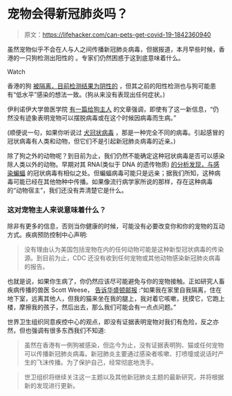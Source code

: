 # 宠物会得新冠肺炎吗？

> 原文：<https://lifehacker.com/can-pets-get-covid-19-1842360940>

虽然宠物似乎不会在人与人之间传播新冠肺炎病毒，但据报道，本月早些时候，香港的一只狗检测出阳性的 。专家们仍然困惑于这到底意味着什么。

Watch

香港的狗 [被隔离，目前检测结果为阴性的](https://www.washingtonpost.com/science/2020/03/13/dogs-pets-coronavirus/) ，但其之前的阳性检测也与狗可能患有“低水平”感染的想法一致。(狗从来没有表现出任何症状。)

伊利诺伊大学兽医学院 [有一篇给狗主人](https://vetmed.illinois.edu/pet_column/coronavirus-pets/) 的文章强调，即使有了这一新信息，“仍然没有迹象表明宠物可以摆脱病毒或在这个时候因病毒而生病。”

(顺便说一句，如果你听说过 [犬冠状病毒](https://vcahospitals.com/know-your-pet/coronavirus-disease-in-dogs) ，那是一种完全不同的病毒。引起感冒的冠状病毒有人类和动物，但它们不是引起新冠肺炎病毒的近亲。)

除了狗之外的动物呢？到目前为止，我们仍然不能确定这种冠状病毒是否可以感染除人类以外的动物。早期对其 RNA(类似于 DNA 的遗传物质) [的分析发现，与感染蝙蝠](https://www.sciencemag.org/news/2020/01/mining-coronavirus-genomes-clues-outbreak-s-origins) 的冠状病毒有相似之处。但蝙蝠病毒可能只是远亲；据我们所知，这种病毒可能已经在其他物种中传播。如果像流行病学家所说的那样，存在这种病毒的“动物宿主”，我们还没有弄清楚它是什么。

### 这对宠物主人来说意味着什么？

除非有更多的信息，否则当你健康的时候，可能没有必要改变你和你的宠物的互动方式。疾病预防控制中心声明:

> 没有理由认为美国包括宠物在内的任何动物可能是这种新型冠状病毒的传染源。到目前为止，CDC 还没有收到任何宠物或其他动物感染新冠肺炎病毒的报告。

也就是说，如果你生病了，你仍然应该尽可能避免与你的宠物接触。正如研究人畜疾病传播的兽医 Scott Weese， [告诉华盛顿邮报](https://www.washingtonpost.com/science/2020/03/05/coronavirus-dogs-cats/) :“如果我在家里自我隔离，住在地下室，远离其他人，但我的猫来坐在我的腿上，我对着它咳嗽，抚摸它，它跑上楼，摩擦我的孩子，然后出去，那么我们可能会有一点点问题。”

世界卫生组织同意疾控中心的观点，即没有证据表明宠物对我们有危险，反之亦然，但也强调有很多东西我们不知道:

> 虽然在香港有一例狗被感染，但迄今为止，没有证据表明狗、猫或任何宠物可以传播新冠肺炎病毒。新冠肺炎主要通过感染者咳嗽、打喷嚏或说话时产生的飞沫传播。为了保护自己，经常彻底地洗手。

> 世卫组织将继续关注这一主题以及其他新冠肺炎主题的最新研究，并将根据新的发现进行更新。